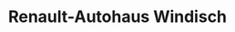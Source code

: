 ---
title: "Renault-Autohaus Windisch"
url: /langenweissbach/renault-autohaus-windisch/
shop: Autowerkstatt
---
